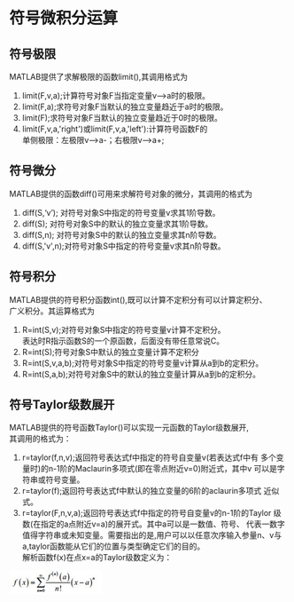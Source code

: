 # 符号微积分运算
## 符号极限
MATLAB提供了求解极限的函数limit(),其调用格式为  
1. limit(F,v,a);计算符号对象F当指定变量v-->a时的极限。
2. limit(F,a);求符号对象F当默认的独立变量趋近于a时的极限。
3. limit(F);求符号对象F当默认的独立变量趋近于0时的极限。
4. limit(F,v,a,'right')或limit(F,v,a,'left'):计算符号函数F的  
单侧极限：左极限v-->a-；右极限v-->a+;

## 符号微分
MATLAB提供的函数diff()可用来求解符号对象的微分，其调用的格式为  
1. diff(S,‘v’); 对符号对象S中指定的符号变量v求其1阶导数。
2. diff(S); 对符号对象S中的默认的独立变量求其1阶导数。
3. diff(S,n); 对符号对象S中的默认的独立变量求其n阶导数。
4. diff(S,'v',n);对符号对象S中指定的符号变量v求其n阶导数。

## 符号积分
MATLAB提供的符号积分函数int(),既可以计算不定积分有可以计算定积分、  
广义积分。其运算格式为
1. R=int(S,v);对符号对象S中指定的符号变量v计算不定积分。  
表达时R指示函数S的一个原函数，后面没有带任意常说C。  
2. R=int(S);符号对象S中默认的独立变量计算不定积分
3. R=int(S,v,a,b);对符号对象S中指定的符号变量v计算从a到b的定积分。
4. R=int(S,a,b);对符号对象S中的默认的独立变量计算从a到b的定积分。


## 符号Taylor级数展开
MATLAB提供的符号函数Taylor()可以实现一元函数的Taylor级数展开,  
其调用的格式为：
1. r=taylor(f,n,v);返回符号表达式f中指定的符号自变量v(若表达式f中有  多个变量时)的n-1阶的Maclaurin多项式(即在零点附近v=0)附近式，其中v  可以是字符串或符号变量。  
2. r=taylor(f);返回符号表达式f中默认的独立变量的6阶的aclaurin多项式  近似式。
3. r=taylor(F,n,v,a);返回符号表达式f中指定的符号自变量v的n-1阶的Taylor  级数(在指定的a点附近v=a)的展开式。其中a可以是一数值、符号、  代表一数字值得字符串或未知变量。需要指出的是,用户可以以任意次序输入参量n、v与a,taylor函数能从它们的位置与类型确定它们的目的。  
解析函数f(x)在点x=a的Taylor级数定义为：  

![](/picture/taylor.JPG)
